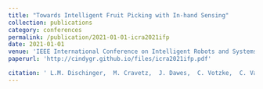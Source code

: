 ```yaml
---
title: "Towards Intelligent Fruit Picking with In-hand Sensing"
collection: publications
category: conferences
permalink: /publication/2021-01-01-icra2021ifp
date: 2021-01-01
venue: 'IEEE International Conference on Intelligent Robots and Systems'
paperurl: 'http://cindygr.github.io/files/icra2021ifp.pdf'

citation: ' L.M. Dischinger,  M. Cravetz,  J. Dawes,  C. Votzke,  C. Vanatter,  M.L. Johnston,  C.M. Grimm,  J.R. Davidson, '
---
```


